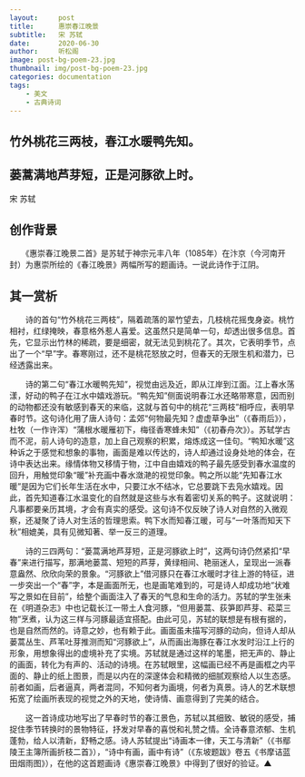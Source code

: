 ```yaml
---
layout:     post
title:      惠崇春江晚景
subtitle:   宋 苏轼
date:       2020-06-30
author:     听松阁
image: post-bg-poem-23.jpg
thumbnail: img/post-bg-poem-23.jpg
categories: documentation
tags:
    - 美文
    - 古典诗词
---
```


## 竹外桃花三两枝，春江水暖鸭先知。

## 蒌蒿满地芦芽短，正是河豚欲上时。


宋 苏轼


## 创作背景



　　《惠崇春江晚景二首》是苏轼于神宗元丰八年（1085年）在汴京（今河南开封）为惠崇所绘的《春江晚景》两幅所写的题画诗。一说此诗作于江阴。





## 其一赏析



　　诗的首句“竹外桃花三两枝”，隔着疏落的翠竹望去，几枝桃花摇曳身姿。桃竹相衬，红绿掩映，春意格外惹人喜爱。这虽然只是简单一句，却透出很多信息。首先，它显示出竹林的稀疏，要是细密，就无法见到桃花了。其次，它表明季节，点出了一个“早”字。春寒刚过，还不是桃花怒放之时，但春天的无限生机和潜力，已经透露出来。



　　诗的第二句“春江水暖鸭先知”，视觉由远及近，即从江岸到江面。江上春水荡漾，好动的鸭子在江水中嬉戏游玩。“鸭先知”侧面说明春江水还略带寒意，因而别的动物都还没有敏感到春天的来临，这就与首句中的桃花“三两枝”相呼应，表明早春时节。这句诗化用了唐人诗句：孟郊“何物最先知？虚虚草争出”（《春雨后》），杜牧（一作许浑）“蒲根水暖雁初下，梅径香寒蜂未知”（《初春舟次》）。苏轼学古而不泥，前人诗句的造意，加上自己观察的积累，熔炼成这一佳句。“鸭知水暖”这种诉之于感觉和想象的事物，画面是难以传达的，诗人却通过设身处地的体会，在诗中表达出来。缘情体物又移情于物，江中自由嬉戏的鸭子最先感受到春水温度的回升，用触觉印象“暖”补充画中春水潋滟的视觉印象。鸭之所以能“先知春江水暖”是因为它们长年生活在水中，只要江水不结冰，它总要跳下去凫水嬉戏。因此，首先知道春江水温变化的自然就是这些与水有着密切关系的鸭子。这就说明：凡事都要亲历其境，才会有真实的感受。这句诗不仅反映了诗人对自然的入微观察，还凝聚了诗人对生活的哲理思索。鸭下水而知春江暖，可与“一叶落而知天下秋”相媲美，具有见微知著、举一反三的道理。



　　诗的三四两句：“蒌蒿满地芦芽短，正是河豚欲上时”，这两句诗仍然紧扣“早春”来进行描写，那满地蒌蒿、短短的芦芽，黄绿相间、艳丽迷人，呈现出一派春意盎然、欣欣向荣的景象。“河豚欲上”借河豚只在春江水暖时才往上游的特征，进一步突出一个“春”字，本是画面所无，也是画笔难到的，可是诗人却成功地“状难写之景如在目前”，给整个画面注入了春天的气息和生命的活力。苏轼的学生张耒在《明道杂志》中也记载长江一带土人食河豚，“但用蒌蒿、荻笋即芦芽、菘菜三物”烹煮，认为这三样与河豚最适宜搭配。由此可见，苏轼的联想是有根有据的，也是自然而然的。诗意之妙，也有赖于此。画面虽未描写河豚的动向，但诗人却从蒌蒿丛生、芦苇吐芽推测而知“河豚欲上”，从而画出海豚在春江水发时沿江上行的形象，用想象得出的虚境补充了实境。苏轼就是通过这样的笔墨，把无声的、静止的画面，转化为有声的、活动的诗境。在苏轼眼里，这幅画已经不再是画框之内平面的、静止的纸上图景，而是以内在的深邃体会和精微的细腻观察给人以生态感。前者如画，后者逼真，两者混同，不知何者为画境，何者为真景。诗人的艺术联想拓宽了绘画所表现的视觉之外的天地，使诗情、画意得到了完美的结合。



　　这一首诗成功地写出了早春时节的春江景色，苏轼以其细致、敏锐的感受，捕捉住季节转换时的景物特征，抒发对早春的喜悦和礼赞之情。全诗春意浓郁、生机蓬勃，给人以清新，舒畅之感。诗人苏轼提出“诗画本一律，天工与清新”（《书鄢陵王主簿所画折枝二首》），“诗中有画，画中有诗”（《东坡题跋》卷五《书摩诘蓝田烟雨图》），在他的这首题画诗《惠崇春江晚景》中得到了很好的验证。▲
